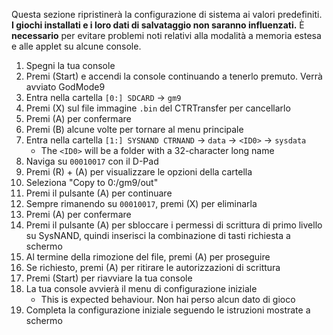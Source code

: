 Questa sezione ripristinerà la configurazione di sistema ai valori predefiniti. **I giochi installati e i loro dati di salvataggio non saranno influenzati.** È **necessario** per evitare problemi noti relativi alla modalità a memoria estesa e alle applet su alcune console.

1. Spegni la tua console
2. Premi (Start) e accendi la console continuando a tenerlo premuto. Verrà avviato GodMode9
3. Entra nella cartella `[0:] SDCARD` -> `gm9`
4. Premi (X) sul file immagine `.bin` del CTRTransfer per cancellarlo
5. Premi (A) per confermare
6. Premi (B) alcune volte per tornare al menu principale
7. Entra nella cartella `[1:] SYSNAND CTRNAND` -> `data` -> `<ID0>` -> `sysdata`
   - The `<ID0>` will be a folder with a 32-character long name
8. Naviga su `00010017` con il D-Pad
9. Premi (R) + (A) per visualizzare le opzioni della cartella
10. Seleziona "Copy to 0:/gm9/out"
11. Premi il pulsante (A) per continuare
12. Sempre rimanendo su `00010017`, premi (X) per eliminarla
13. Premi (A) per confermare
14. Premi il pulsante (A) per sbloccare i permessi di scrittura di primo livello su SysNAND, quindi inserisci la combinazione di tasti richiesta a schermo
15. Al termine della rimozione del file, premi (A) per proseguire
16. Se richiesto, premi (A) per ritirare le autorizzazioni di scrittura
17. Premi (Start) per riavviare la tua console
18. La tua console avvierà il menu di configurazione iniziale
    - This is expected behaviour. Non hai perso alcun dato di gioco
19. Completa la configurazione iniziale seguendo le istruzioni mostrate a schermo
